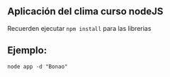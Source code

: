 ## Aplicación del clima curso nodeJS

Recuerden ejecutar ```npm install``` para las librerias


## Ejemplo:
```node app -d "Bonao"```